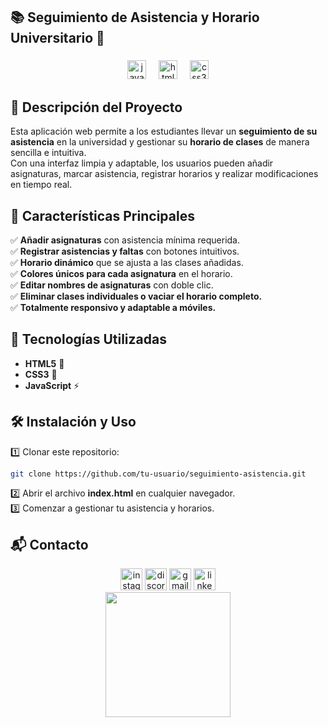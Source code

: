 ## 📚 Seguimiento de Asistencia y Horario Universitario 📅

###

<div align="center">
  <img src="https://cdn.jsdelivr.net/gh/devicons/devicon/icons/javascript/javascript-original.svg" height="30" alt="javascript logo"  />
  <img width="12" />
  <img src="https://cdn.jsdelivr.net/gh/devicons/devicon/icons/html5/html5-original.svg" height="30" alt="html5 logo"  />
  <img width="12" />
  <img src="https://cdn.jsdelivr.net/gh/devicons/devicon/icons/css3/css3-original.svg" height="30" alt="css3 logo"  />
</div>

###

## 📌 Descripción del Proyecto
Esta aplicación web permite a los estudiantes llevar un **seguimiento de su asistencia** en la universidad y gestionar su **horario de clases** de manera sencilla e intuitiva.  
Con una interfaz limpia y adaptable, los usuarios pueden añadir asignaturas, marcar asistencia, registrar horarios y realizar modificaciones en tiempo real.

## 🎯 Características Principales
✅ **Añadir asignaturas** con asistencia mínima requerida.  
✅ **Registrar asistencias y faltas** con botones intuitivos.  
✅ **Horario dinámico** que se ajusta a las clases añadidas.  
✅ **Colores únicos para cada asignatura** en el horario.  
✅ **Editar nombres de asignaturas** con doble clic.  
✅ **Eliminar clases individuales o vaciar el horario completo.**  
✅ **Totalmente responsivo y adaptable a móviles.**  

## 🚀 Tecnologías Utilizadas
- **HTML5** 📄  
- **CSS3** 🎨  
- **JavaScript** ⚡  

## 🛠️ Instalación y Uso
1️⃣ Clonar este repositorio:  
   ```bash
   git clone https://github.com/tu-usuario/seguimiento-asistencia.git
   ```
2️⃣ Abrir el archivo **index.html** en cualquier navegador.  
3️⃣ Comenzar a gestionar tu asistencia y horarios.  



## 📬 Contacto  
<div align="center">
  <img src="https://img.shields.io/static/v1?message=Instagram&logo=instagram&label=&color=E4405F&logoColor=white&labelColor=&style=for-the-badge" height="35" alt="instagram logo" />
  <img src="https://img.shields.io/static/v1?message=Discord&logo=discord&label=&color=7289DA&logoColor=white&labelColor=&style=for-the-badge" height="35" alt="discord logo" />
  <img src="https://img.shields.io/static/v1?message=Gmail&logo=gmail&label=&color=D14836&logoColor=white&labelColor=&style=for-the-badge" height="35" alt="gmail logo" />
  <img src="https://img.shields.io/static/v1?message=LinkedIn&logo=linkedin&label=&color=0077B5&logoColor=white&labelColor=&style=for-the-badge" height="35" alt="linkedin logo" />

  <div align="center">
  <img height="200" src="https://i.pinimg.com/736x/fd/4e/b2/fd4eb2fea658297dffcaf2994f1def25.jpg" />
</div>
</div>

